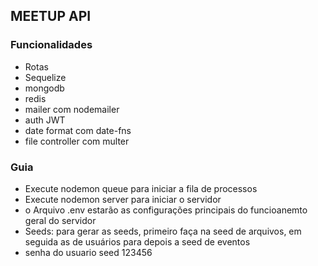 ## MEETUP API

### Funcionalidades
- Rotas
- Sequelize
- mongodb
- redis
- mailer com nodemailer
- auth JWT
- date format com date-fns
- file controller com multer

### Guia
- Execute nodemon queue para iniciar a fila de processos
- Execute nodemon server para iniciar o servidor
- o Arquivo .env estarão as configurações principais do funcioanemto geral do servidor
- Seeds: para gerar as seeds, primeiro faça na seed de arquivos, em seguida as de usuários para depois a seed de eventos
- senha do usuario seed 123456

